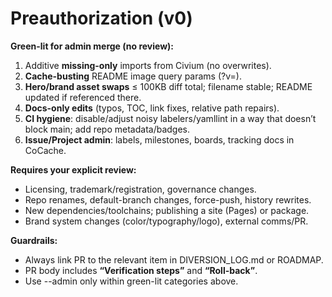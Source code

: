 # Preauthorization (v0)
**Green-lit for admin merge (no review):**
1. Additive **missing-only** imports from Civium (no overwrites).
2. **Cache-busting** README image query params (?v=<short-sha>).
3. **Hero/brand asset swaps** ≤ 100KB diff total; filename stable; README updated if referenced there.
4. **Docs-only edits** (typos, TOC, link fixes, relative path repairs).
5. **CI hygiene**: disable/adjust noisy labelers/yamllint in a way that doesn’t block main; add repo metadata/badges.
6. **Issue/Project admin**: labels, milestones, boards, tracking docs in CoCache.

**Requires your explicit review:**
- Licensing, trademark/registration, governance changes.
- Repo renames, default-branch changes, force-push, history rewrites.
- New dependencies/toolchains; publishing a site (Pages) or package.
- Brand system changes (color/typography/logo), external comms/PR.

**Guardrails:**
- Always link PR to the relevant item in DIVERSION_LOG.md or ROADMAP.
- PR body includes **“Verification steps”** and **“Roll-back”**.
- Use --admin only within green-lit categories above.
